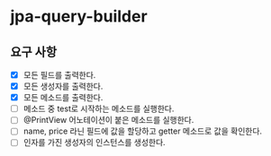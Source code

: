 # jpa-query-builder

## 요구 사항
- [x] 모든 필드를 출력한다.
- [x] 모든 생성자를 출력한다.
- [x] 모든 메소드를 출력한다.
- [ ] 메소드 중 test로 시작하는 메소드를 실행한다.
- [ ] @PrintView 어노테이션이 붙은 메소드를 실행한다.
- [ ] name, price 라닌 필드에 값을 할당하고 getter 메소드로 값을 확인한다.
- [ ] 인자를 가진 생성자의 인스턴스를 생성한다.
